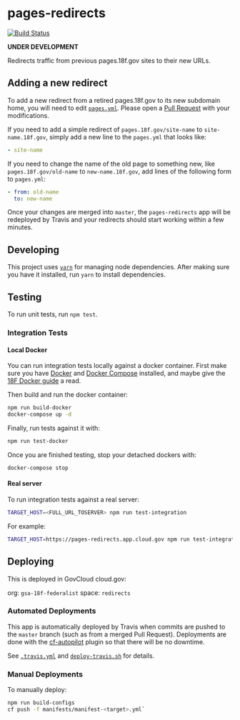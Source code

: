 # pages-redirects

[![Build Status](https://travis-ci.org/18F/pages-redirects.svg?branch=master)](https://travis-ci.org/18F/pages-redirects)

**UNDER DEVELOPMENT**

Redirects traffic from previous pages.18f.gov sites to their new URLs.

## Adding a new redirect

To add a new redirect from a retired pages.18f.gov to its new subdomain home,
you will need to edit [`pages.yml`](/pages.yml). Please open a [Pull Request](https://github.com/18F/pages-redirects/pull/new/master)
with your modifications.

If you need to add a simple redirect of `pages.18f.gov/site-name` to `site-name.18f.gov`,
simply add a new line to the `pages.yml` that looks like:

```yml
- site-name
```

If you need to change the name of the old page to something new, like `pages.18f.gov/old-name` to `new-name.18f.gov`,
add lines of the following form to `pages.yml`:


```yml
- from: old-name
  to: new-name
```

Once your changes are merged into `master`, the `pages-redirects` app will be redeployed
by Travis and your redirects should start working within a few minutes.

## Developing

This project uses [`yarn`](https://yarnpkg.com/) for managing node dependencies.
After making sure you have it installed, run `yarn` to install dependencies.

## Testing

To run unit tests, run `npm test`.

### Integration Tests

#### Local Docker

You can run integration tests locally against a docker container.
First make sure you have [Docker][] and [Docker Compose][] installed, and maybe
give the [18F Docker guide][] a read.

Then build and run the docker container:

```sh
npm run build-docker
docker-compose up -d
```
Finally, run tests against it with:

```sh
npm run test-docker
```

Once you are finished testing, stop your detached dockers with:

```
docker-compose stop
```

#### Real server

To run integration tests against a real server:

```sh
TARGET_HOST=<FULL_URL_TOSERVER> npm run test-integration
```

For example:

```sh
TARGET_HOST=https://pages-redirects.app.cloud.gov npm run test-integration
```

## Deploying

This is deployed in GovCloud cloud.gov:

org: `gsa-18f-federalist`
space: `redirects`

### Automated Deployments

This app is automatically deployed by Travis when commits are pushed to the
`master` branch (such as from a merged Pull Request). Deployments are done with
the [cf-autopilot][] plugin so that there will be no downtime.

See [`.travis.yml`](/.travis.yml) and [`deploy-travis.sh`](/deploy-travis.sh) for details.

### Manual Deployments

To manually deploy:

```sh
npm run build-configs
cf push -f manifests/manifest-<target>.yml`
```

[18F Docker guide]: https://pages.18f.gov/dev-environment-standardization/virtualization/docker/
[Docker]: https://www.docker.com/
[Docker Compose]: https://docs.docker.com/compose/
[cf-autopilot]: https://github.com/contraband/autopilot
